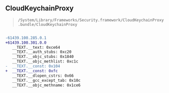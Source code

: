 ## CloudKeychainProxy

> `/System/Library/Frameworks/Security.framework/CloudKeychainProxy.bundle/CloudKeychainProxy`

```diff

-61439.100.285.0.1
+61439.100.301.0.0
   __TEXT.__text: 0xce64
   __TEXT.__auth_stubs: 0xc20
   __TEXT.__objc_stubs: 0x1840
   __TEXT.__objc_methlist: 0xc1c
-  __TEXT.__const: 0x104
+  __TEXT.__const: 0xfc
   __TEXT.__dlopen_cstrs: 0x66
   __TEXT.__gcc_except_tab: 0x10c
   __TEXT.__objc_methname: 0x1ce6

```
